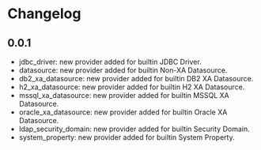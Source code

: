 # Changelog


## 0.0.1
* jdbc_driver: new provider added for builtin JDBC Driver.
* datasource: new provider added for builtin Non-XA Datasource.
* db2_xa_datasource: new provider added for builtin DB2 XA Datasource.
* h2_xa_datasource: new provider added for builtin H2 XA Datasource.
* mssql_xa_datasource: new provider added for builtin MSSQL XA Datasource.
* oracle_xa_datasource: new provider added for builtin Oracle XA Datasource.
* ldap_security_domain: new provider added for builtin Security Domain.
* system_property: new provider added for builtin System Property.
